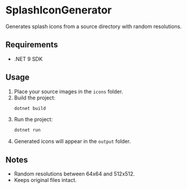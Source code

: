 # SplashIconGenerator

Generates splash icons from a source directory with random resolutions.

## Requirements
- .NET 9 SDK

## Usage
1. Place your source images in the `icons` folder.
2. Build the project:
   ```bash
   dotnet build
   ```
3. Run the project:
   ```bash
   dotnet run
   ```
4. Generated icons will appear in the `output` folder.

## Notes
- Random resolutions between 64x64 and 512x512.
- Keeps original files intact.

